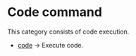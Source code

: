 # Code command

This category consists of code execution.

* [code](./code/code.md) -> Execute code.
